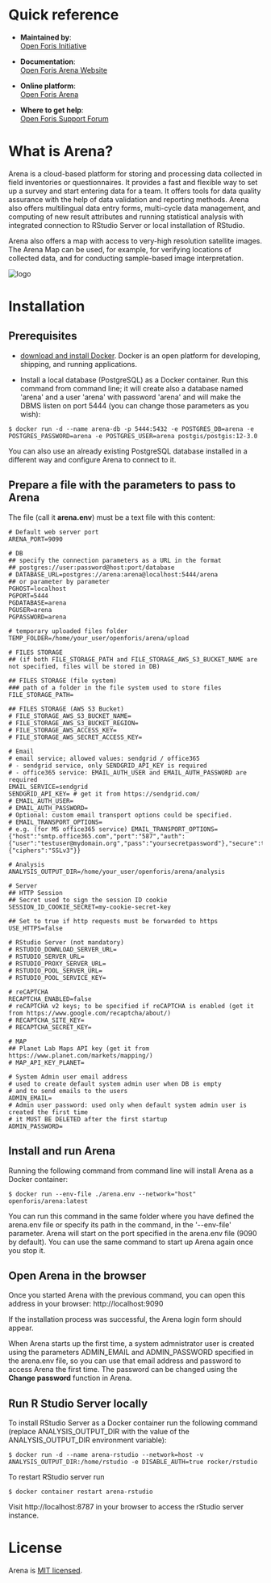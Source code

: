 # Quick reference

- **Maintained by**:  
  [Open Foris Initiative](https://openforis.org)

- **Documentation**:  
  [Open Foris Arena Website](https://openforis.org/tools/arena/)

- **Online platform**:  
  [Open Foris Arena](https://www.openforis-arena.org)

- **Where to get help**:  
  [Open Foris Support Forum](https://openforis.support)

# What is Arena?

Arena is a cloud-based platform for storing and processing data collected in field inventories or questionnaires. It provides a fast and flexible way to set up a survey and start entering data for a team. It offers tools for data quality assurance with the help of data validation and reporting methods. Arena also offers multilingual data entry forms, multi-cycle data management, and computing of new result attributes and running statistical analysis with integrated connection to RStudio Server or local installation of RStudio.

Arena also offers a map with access to very-high resolution satellite images. The Arena Map can be used, for example, for verifying locations of collected data, and for conducting sample-based image interpretation.

![logo](https://openforis.org/wp-content/uploads/2021/03/of-arena-picto-260px.png)

# Installation

## Prerequisites

- [download and install Docker](https://www.docker.com/). Docker is an open platform for developing, shipping, and running applications.

- Install a local database (PostgreSQL) as a Docker container. Run this command from command line; it will create also a database named 'arena' and a user 'arena' with password 'arena' and will make the DBMS listen on port 5444 (you can change those parameters as you wish):

```console
$ docker run -d --name arena-db -p 5444:5432 -e POSTGRES_DB=arena -e POSTGRES_PASSWORD=arena -e POSTGRES_USER=arena postgis/postgis:12-3.0
```

You can also use an already existing PostgreSQL database installed in a different way and configure Arena to connect to it.

## Prepare a file with the parameters to pass to Arena

The file (call it **arena.env**) must be a text file with this content:

```properties
# Default web server port
ARENA_PORT=9090

# DB
## specify the connection parameters as a URL in the format
## postgres://user:password@host:port/database
# DATABASE_URL=postgres://arena:arena@localhost:5444/arena
## or parameter by parameter
PGHOST=localhost
PGPORT=5444
PGDATABASE=arena
PGUSER=arena
PGPASSWORD=arena

# temporary uploaded files folder
TEMP_FOLDER=/home/your_user/openforis/arena/upload

# FILES STORAGE
## (if both FILE_STORAGE_PATH and FILE_STORAGE_AWS_S3_BUCKET_NAME are not specified, files will be stored in DB)

## FILES STORAGE (file system)
### path of a folder in the file system used to store files
FILE_STORAGE_PATH=

## FILES STORAGE (AWS S3 Bucket)
# FILE_STORAGE_AWS_S3_BUCKET_NAME=
# FILE_STORAGE_AWS_S3_BUCKET_REGION=
# FILE_STORAGE_AWS_ACCESS_KEY=
# FILE_STORAGE_AWS_SECRET_ACCESS_KEY=

# Email
# email service; allowed values: sendgrid / office365
# - sendgrid service, only SENDGRID_API_KEY is required
# - office365 service: EMAIL_AUTH_USER and EMAIL_AUTH_PASSWORD are required
EMAIL_SERVICE=sendgrid
SENDGRID_API_KEY= # get it from https://sendgrid.com/
# EMAIL_AUTH_USER=
# EMAIL_AUTH_PASSWORD=
# Optional: custom email transport options could be specified.
# EMAIL_TRANSPORT_OPTIONS=
# e.g. (for MS office365 service) EMAIL_TRANSPORT_OPTIONS={"host":"smtp.office365.com","port":"587","auth":{"user":"testuser@mydomain.org","pass":"yoursecretpassword"},"secure":true,"tls":{"ciphers":"SSLv3"}}

# Analysis
ANALYSIS_OUTPUT_DIR=/home/your_user/openforis/arena/analysis

# Server
## HTTP Session
## Secret used to sign the session ID cookie
SESSION_ID_COOKIE_SECRET=my-cookie-secret-key

## Set to true if http requests must be forwarded to https
USE_HTTPS=false

# RStudio Server (not mandatory)
# RSTUDIO_DOWNLOAD_SERVER_URL=
# RSTUDIO_SERVER_URL=
# RSTUDIO_PROXY_SERVER_URL=
# RSTUDIO_POOL_SERVER_URL=
# RSTUDIO_POOL_SERVICE_KEY=

# reCAPTCHA
RECAPTCHA_ENABLED=false
# reCAPTCHA v2 keys; to be specified if reCAPTCHA is enabled (get it from https://www.google.com/recaptcha/about/)
# RECAPTCHA_SITE_KEY=
# RECAPTCHA_SECRET_KEY=

# MAP
## Planet Lab Maps API key (get it from https://www.planet.com/markets/mapping/)
# MAP_API_KEY_PLANET=

# System Admin user email address
# used to create default system admin user when DB is empty
# and to send emails to the users
ADMIN_EMAIL=
# Admin user password: used only when default system admin user is created the first time
# it MUST BE DELETED after the first startup
ADMIN_PASSWORD=
```

## Install and run Arena

Running the following command from command line will install Arena as a Docker container:

```console
$ docker run --env-file ./arena.env --network="host" openforis/arena:latest
```

You can run this command in the same folder where you have defined the arena.env file or specify its path in the command, in the '--env-file' parameter.
Arena will start on the port specified in the arena.env file (9090 by default).
You can use the same command to start up Arena again once you stop it.

## Open Arena in the browser

Once you started Arena with the previous command, you can open this address in your browser:
http://localhost:9090

If the installation process was successful, the Arena login form should appear.

When Arena starts up the first time, a system admnistrator user is created using the parameters ADMIN_EMAIL and ADMIN_PASSWORD specified in the arena.env file, so you can use that email address and password to access Arena the first time. The password can be changed using the **Change password** function in Arena.

## Run R Studio Server locally

To install RStudio Server as a Docker container run the following command (replace ANALYSIS_OUTPUT_DIR with the value of the ANALYSIS_OUTPUT_DIR environment variable):

```console
$ docker run -d --name arena-rstudio --network=host -v ANALYSIS_OUTPUT_DIR:/home/rstudio -e DISABLE_AUTH=true rocker/rstudio
```

To restart RStudio server run

```console
$ docker container restart arena-rstudio
```

Visit http://localhost:8787 in your browser to access the rStudio server instance.

# License

Arena is [MIT licensed](./LICENSE).
